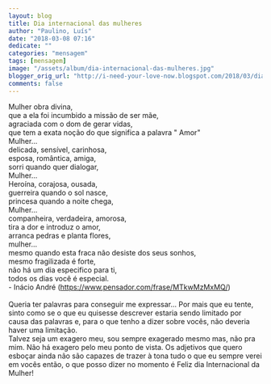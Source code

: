 ```yaml
---
layout: blog
title: Dia internacional das mulheres
author: "Paulino, Luís"
date: "2018-03-08 07:16"
dedicate: ""
categories: "mensagem"
tags: [mensagem]
image: "/assets/album/dia-internacional-das-mulheres.jpg"
blogger_orig_url: "http://i-need-your-love-now.blogspot.com/2018/03/dia-internacional-das-mulheres.html"
comments: false
---
```


Mulher obra divina,\
que a ela foi incumbido a missão de ser mãe,\
agraciada com o dom de gerar vidas,\
que tem a exata noção do que significa a palavra " Amor"\
Mulher...\
delicada, sensível, carinhosa,\
esposa, romântica, amiga,\
sorri quando quer dialogar,\
Mulher...\
Heroína, corajosa, ousada,\
guerreira quando o sol nasce,\
princesa quando a noite chega,\
Mulher...\
companheira, verdadeira, amorosa,\
tira a dor e introduz o amor,\
arranca pedras e planta flores,\
mulher...\
mesmo quando esta fraca não desiste dos seus sonhos,\
mesmo fragilizada é forte,\
não há um dia especifico para ti,\
todos os dias você é especial.\
 \- Inácio André (https://www.pensador.com/frase/MTkwMzMxMQ/)\
\
Queria ter palavras para conseguir me expressar... Por mais que eu tente, sinto como se o que eu quisesse descrever estaria sendo limitado por causa das palavras e, para o que tenho a dizer sobre vocês, não deveria haver uma limitação.\
Talvez seja um exagero meu, sou sempre exagerado mesmo mas, não pra mim. Não há exagero pelo meu ponto de vista. Os adjetivos que quero esboçar ainda não são capazes de trazer à tona tudo o que eu sempre verei em vocês então, o que posso dizer no momento é Feliz dia Internacional da Mulher!
